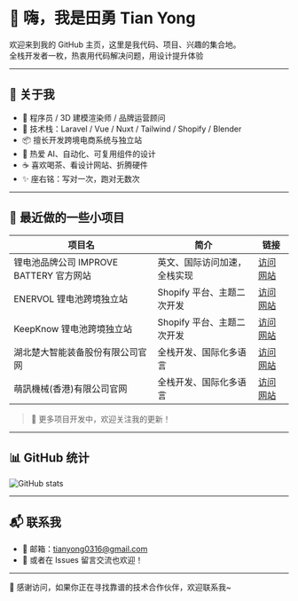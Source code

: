 # 👋 嗨，我是田勇 Tian Yong

欢迎来到我的 GitHub 主页，这里是我代码、项目、兴趣的集合地。  
全栈开发者一枚，热衷用代码解决问题，用设计提升体验

---

## 🧠 关于我

- 💼 程序员 / 3D 建模渲染师 / 品牌运营顾问
- 🧰 技术栈：Laravel / Vue / Nuxt / Tailwind / Shopify / Blender
- 📦 擅长开发跨境电商系统与独立站
- 🧠 热爱 AI、自动化、可复用组件的设计
- ☕ 喜欢喝茶、看设计网站、折腾硬件
- ✨ 座右铭：写对一次，跑对无数次

---

## 🧪 最近做的一些小项目

| 项目名 | 简介 | 链接 |
|--------|------|------|
| 锂电池品牌公司 IMPROVE BATTERY 官方网站 | 英文、国际访问加速，全栈实现 | [访问网站](https://www.improvecn.com) |
| ENERVOL 锂电池跨境独立站 | Shopify 平台、主题二次开发 | [访问网站](https://www.enervolbattery.com) |
| KeepKnow 锂电池跨境独立站 | Shopify 平台、主题二次开发 | [访问网站](https://www.keepknowbattery.com) |
| 湖北楚大智能装备股份有限公司官网 | 全栈开发、国际化多语言 | [访问网站](https://www.chuda.cn) |
| 萌訊機械(香港)有限公司官网 | 全栈开发、国际化多语言 | [访问网站](https://www.mengxunhk.com) |

> 👀 更多项目开发中，欢迎关注我的更新！

---

## 📊 GitHub 统计

![GitHub stats](https://github-readme-stats.vercel.app/api?username=YOUR_USERNAME&show_icons=true&theme=radical)

---

## 📬 联系我

- 📮 邮箱：tianyong0316@gmail.com  
- 📘 或者在 Issues 留言交流也欢迎！

---

🎉 感谢访问，如果你正在寻找靠谱的技术合作伙伴，欢迎联系我~
